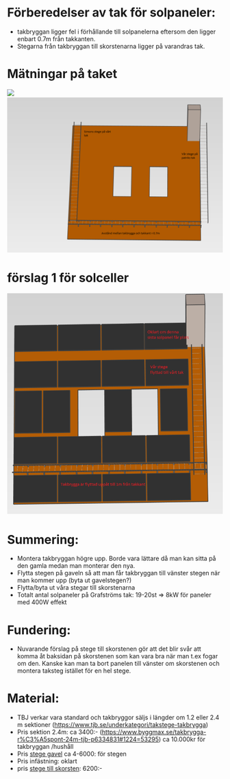 # Förberedelser av tak för solpaneler:
- takbryggan ligger fel i förhållande till solpanelerna eftersom den ligger enbart 0.7m från takkanten.
- Stegarna från takbryggan till skorstenarna ligger på varandras tak.
# Mätningar på taket
![](bilder/ritning.JPG)
![](bilder/tak_nu.png)

# förslag 1 för solceller
![](bilder/solceller.png)

# Summering:
- Montera takbryggan högre upp. Borde vara lättare då man kan sitta på den gamla medan man monterar den nya.
- Flytta stegen på gaveln så att man får takbryggan till vänster stegen när man kommer upp (byta ut gavelstegen?)
- Flytta/byta ut våra stegar till skorstenarna
- Totalt antal solpaneler på Grafströms tak: 19-20st => 8kW för paneler med 400W effekt

# Fundering:
- Nuvarande förslag på stege till skorstenen gör att det blir svår att komma åt baksidan på skorstenen som kan vara bra när man t.ex fogar om den. Kanske kan man ta bort panelen till vänster om skorstenen och montera taksteg istället för en hel stege.

# Material:
- TBJ verkar vara standard och takbryggor säljs i längder om 1.2 eller 2.4 m sektioner (https://www.tjb.se/underkategori/takstege-takbrygga)
- Pris sektion 2.4m: ca 3400:- (https://www.byggmax.se/takbrygga-r%C3%A5spont-24m-tjb-p6334831#1224=53295) ca 10.000kr för takbryggan /hushåll
- Pris [stege gavel](https://www.byggmax.se/v%C3%A4gg-och-takstege-wibe-p7021094#1219=51146) ca 4-6000: för stegen
- Pris infästning: oklart
- pris [stege till skorsten](https://www.byggmax.se/takstege-paket-r%C3%A5spontb%C3%A4rl%C3%A4kt-24m-tjb-p6334821?gclid=CjwKCAjwu5yYBhAjEiwAKXk_eKsqvoFef8GaOOLC890I_Zi0mISGuTmx3mqbN80SpVYGgp_flTiqKBoCvpAQAvD_BwE#1224=53295): 6200:-

